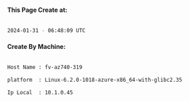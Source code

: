 
   
#### This Page Create at:

```bash

2024-01-31 - 06:48:09 UTC

```

#### Create By Machine:

```bash

Host Name : fv-az740-319

platform  : Linux-6.2.0-1018-azure-x86_64-with-glibc2.35

Ip Local  : 10.1.0.45

```

